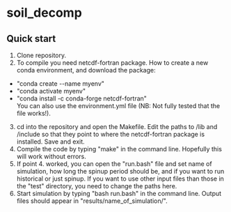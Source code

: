 # soil_decomp
## Quick start  
1. Clone repository.  
2. To compile you need netcdf-fortran package. How to create a new conda environment, and download the package: 
 - "conda create --name myenv"
 - "conda activate myenv"
 - "conda install -c conda-forge netcdf-fortran"   
You can also use the environment.yml file (NB: Not fully tested that the file works!). 
3. cd into the repository and open the Makefile. Edit the paths to /lib and /include so that they point to where the netcdf-fortran package is installed. Save and exit.  
4. Compile the code by typing "make" in the command line. Hopefully this will work without errors. 
5. If point 4. worked, you can open the "run.bash" file and set name of simulation, how long the spinup period should be, and if you want to run historical or just spinup. If you want to use other input files than those in the "test" directory, you need to change the paths here.  
6. Start simulation by typing "bash run.bash" in the command line. Output files should appear in "results/name_of_simulation/".
